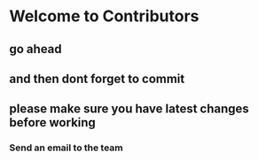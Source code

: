 # Welcome to Contributors
## go ahead
## and then dont forget to commit
## please make sure you have latest changes before working 
### Send an email to the team